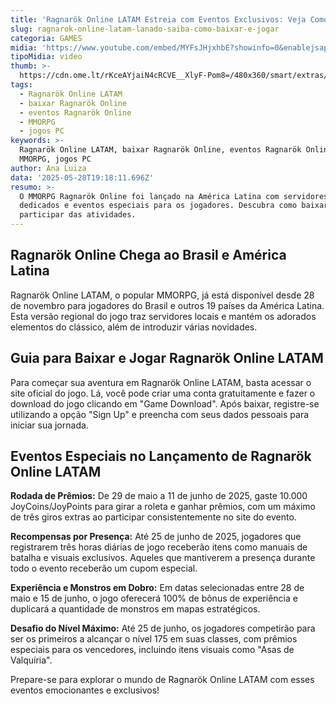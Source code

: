 ```yaml
---
title: 'Ragnarök Online LATAM Estreia com Eventos Exclusivos: Veja Como Participar'
slug: ragnarok-online-latam-lanado-saiba-como-baixar-e-jogar
categoria: GAMES
midia: 'https://www.youtube.com/embed/MYFsJHjxhbE?showinfo=0&enablejsapi=1'
tipoMidia: video
thumb: >-
  https://cdn.ome.lt/rKceAYjaiN4cRCVE__XlyF-Pom8=/480x360/smart/extras/conteudos/Captura_de_tela_2025-05-28_154218.png
tags:
  - Ragnarök Online LATAM
  - baixar Ragnarök Online
  - eventos Ragnarök Online
  - MMORPG
  - jogos PC
keywords: >-
  Ragnarök Online LATAM, baixar Ragnarök Online, eventos Ragnarök Online,
  MMORPG, jogos PC
author: Ana Luiza
data: '2025-05-28T19:18:11.696Z'
resumo: >-
  O MMORPG Ragnarök Online foi lançado na América Latina com servidores
  dedicados e eventos especiais para os jogadores. Descubra como baixar o jogo e
  participar das atividades.
---
```


## Ragnarök Online Chega ao Brasil e América Latina

Ragnarök Online LATAM, o popular MMORPG, já está disponível desde 28 de novembro para jogadores do Brasil e outros 19 países da América Latina. Esta versão regional do jogo traz servidores locais e mantém os adorados elementos do clássico, além de introduzir várias novidades.

## Guia para Baixar e Jogar Ragnarök Online LATAM

Para começar sua aventura em Ragnarök Online LATAM, basta acessar o site oficial do jogo. Lá, você pode criar uma conta gratuitamente e fazer o download do jogo clicando em "Game Download". Após baixar, registre-se utilizando a opção "Sign Up" e preencha com seus dados pessoais para iniciar sua jornada.

## Eventos Especiais no Lançamento de Ragnarök Online LATAM

**Rodada de Prêmios:** De 29 de maio a 11 de junho de 2025, gaste 10.000 JoyCoins/JoyPoints para girar a roleta e ganhar prêmios, com um máximo de três giros extras ao participar consistentemente no site do evento.

**Recompensas por Presença:** Até 25 de junho de 2025, jogadores que registrarem três horas diárias de jogo receberão itens como manuais de batalha e visuais exclusivos. Aqueles que mantiverem a presença durante todo o evento receberão um cupom especial.

**Experiência e Monstros em Dobro:** Em datas selecionadas entre 28 de maio e 15 de junho, o jogo oferecerá 100% de bônus de experiência e duplicará a quantidade de monstros em mapas estratégicos.

**Desafio do Nível Máximo:** Até 25 de junho, os jogadores competirão para ser os primeiros a alcançar o nível 175 em suas classes, com prêmios especiais para os vencedores, incluindo itens visuais como "Asas de Valquíria".

Prepare-se para explorar o mundo de Ragnarök Online LATAM com esses eventos emocionantes e exclusivos!
